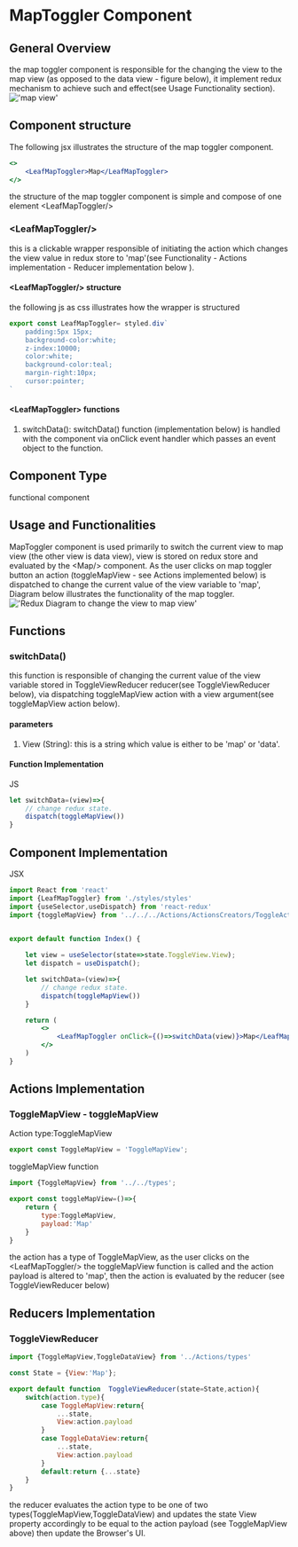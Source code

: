 # MapToggler Component

## General Overview

the map toggler component is responsible for the changing the view to the map view (as opposed to the data view - figure below), it implement redux mechanism to achieve such and effect(see Usage Functionality section).
!['map view']()

## Component structure

The following jsx illustrates the structure of the map toggler component.

~~~jsx
<>
    <LeafMapToggler>Map</LeafMapToggler>
</>
~~~

the structure of the map toggler component is simple and compose of one element \<LeafMapToggler/>

### \<LeafMapToggler/>

this is a clickable wrapper responsible of initiating the action which changes the view value in redux store to 'map'(see Functionality - Actions implementation - Reducer implementation below ).

#### \<LeafMapToggler/> structure

the following js as css illustrates how the wrapper is structured

~~~js
export const LeafMapToggler= styled.div`
    padding:5px 15px; 
    background-color:white; 
    z-index:10000;
    color:white;
    background-color:teal; 
    margin-right:10px; 
    cursor:pointer;
`
~~~

#### \<LeafMapToggler> functions

1. switchData(): switchData() function (implementation below) is handled with the component via onClick event handler which passes an event object to the function.

## Component Type

functional component

## Usage and Functionalities

MapToggler component is used primarily to switch the current view to map view (the other view is data view), view is stored on redux store and evaluated by the \<Map/> component. As the user clicks on map toggler button an action (toggleMapView - see Actions implemented below) is dispatched to change the current value of the view variable to 'map', Diagram below illustrates the functionality of the map toggler.
!['Redux Diagram to change the view to map view']()

## Functions

### switchData()

 this function is responsible of changing the current value of the view variable stored in ToggleViewReducer reducer(see ToggleViewReducer below), via dispatching toggleMapView action with a view argument(see toggleMapView action below).

#### parameters

1. View (String): this is a string which value is either to be 'map' or 'data'.

#### Function Implementation

JS

~~~js
let switchData=(view)=>{
    // change redux state. 
    dispatch(toggleMapView())
}
~~~

## Component Implementation

JSX

~~~jsx
import React from 'react'
import {LeafMapToggler} from './styles/styles'
import {useSelector,useDispatch} from 'react-redux' 
import {toggleMapView} from '../../../Actions/ActionsCreators/ToggleActions/ToggleMapView'


export default function Index() {
    
    let view = useSelector(state=>state.ToggleView.View); 
    let dispatch = useDispatch(); 

    let switchData=(view)=>{
        // change redux state. 
        dispatch(toggleMapView())
    }

    return (
        <>
            <LeafMapToggler onClick={()=>switchData(view)}>Map</LeafMapToggler>
        </>
    )
}

~~~

## Actions Implementation

### ToggleMapView - toggleMapView

Action type:ToggleMapView

~~~jsx
export const ToggleMapView = 'ToggleMapView'; 
~~~

toggleMapView function

~~~jsx
import {ToggleMapView} from '../../types';

export const toggleMapView=()=>{
    return {
        type:ToggleMapView,
        payload:'Map'
    }
}
~~~

the action has a type of ToggleMapView, as the user clicks on the \<LeafMapToggler/> the toggleMapView function is called and the action payload is altered to 'map', then the action is evaluated by the reducer (see ToggleViewReducer below)

## Reducers Implementation

### ToggleViewReducer

~~~jsx
import {ToggleMapView,ToggleDataView} from '../Actions/types'

const State = {View:'Map'};

export default function  ToggleViewReducer(state=State,action){
    switch(action.type){
        case ToggleMapView:return{
            ...state, 
            View:action.payload
        }
        case ToggleDataView:return{
            ...state,
            View:action.payload
        }
        default:return {...state}
    }
}
~~~

the reducer evaluates the action type to be one of two types(ToggleMapView,ToggleDataView) and updates the state View property accordingly to be equal to the action payload (see ToggleMapView above) then update the Browser's UI.
